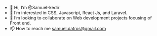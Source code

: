 - 👋 Hi, I’m @Samuel-kedir
- 👀 I’m interested in CSS, Javascript, React Js, and Laravel. 
- 💞️ I’m looking to collaborate on Web development projects focusing of Front end.
- 📫 How to reach me samuel.datros@gmail.com 

<!---
Samuel-kedir/Samuel-kedir is a ✨ special ✨ repository because its `README.md` (this file) appears on your GitHub profile.
You can click the Preview link to take a look at your changes.
--->
